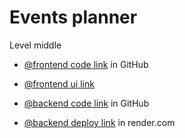 # Events planner

Level middle

- [@frontend code link](https://github.com/oxananazaruk/events-app) in GitHub
- [@frontend ui link](https://oxananazaruk.github.io/event-planner)

- [@backend code link](https://github.com/oxananazaruk/events-be) in GitHub
- [@backend deploy link](https://events-be-v7ja.onrender.com) in render.com
